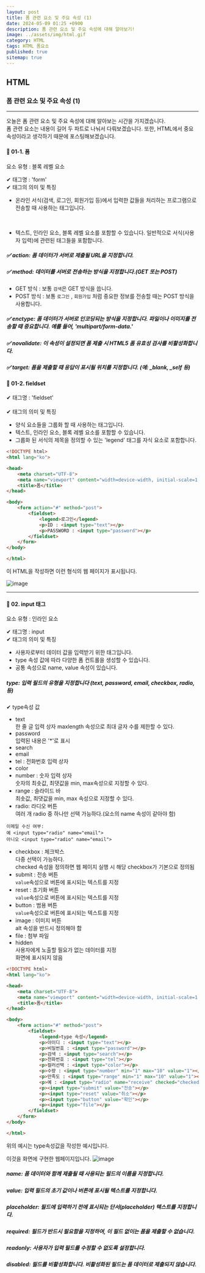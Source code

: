 ```yaml
---
layout: post
title: 폼 관련 요소 및 주요 속성 (1)
date: 2024-05-09 01:25 +0900
description: 폼 관련 요소 및 주요 속성에 대해 알아보기!
image: ../assets/img/html.gif
category: HTML
tags: HTML 폼요소
published: true
sitemap: true
---
```


## HTML

### 폼 관련 요소 및 주요 속성 (1)

<hr>

오늘은 폼 관련 요소 및 주요 속성에 대해 알아보는 시간을 가지겠습니다. <br>
폼 관련 요소는 내용이 길어 두 파트로 나눠서 다뤄보겠습니다. 또한, HTML에서 중요 속성이라고 생각하기 때문에 포스팅해보겠습니다.

#### 🎈 01-1. 폼
요소 유형 : 블록 레벨 요소 <br>

✔ 태그명 : 'form' <br>
✔  태그의 의미 및 특징 <br>
- 온라인 서식(검색, 로그인, 회원가입 등)에서 입력한 값들을 처리하는 프로그램으로 전송할 때 사용하는 태그입니다.
<br>

- 텍스트, 인라인 요소, 블록 레벨 요소를 포함할 수 있습니다. 일반적으로 서식(사용자 입력)에 관련된 태그들을 포함합니다.

##### ✅ action: 폼 데이터가 서버로 제출될 URL을 지정합니다.                             
##### ✅ method: 데이터를 서버로 전송하는 방식을 지정합니다.(GET 또는 POST)

- GET 방식 : 보통 `검색`은 GET 방식을 씁니다.<br>
- POST 방식 : 보통 `로그인` , `회원가입` 처럼 중요한 정보를 전송할 때는 POST 방식을 사용합니다.

##### ✅ enctype: 폼 데이터가 서버로 인코딩되는 방식을 지정합니다. 파일이나 이미지를 전송할 때 중요합니다. 예를 들어, 'multipart/form-data.'

##### ✅ novalidate: 이 속성이 설정되면 폼 제출 시 HTML5 폼 유효성 검사를 비활성화합니다.

##### ✅ target: 폼을 제출할 때 응답이 표시될 위치를 지정합니다. (예: _blank, _self 등)

#### 🎈 01-2. fieldset
✔ 태그명 : 'fieldset' <br>   
✔ 태그의 의미 및 특징 <br>
- 양식 요소들을 그룹화 할 때 사용하는 태그입니다.<br>
- 텍스트, 인라인 요소, 블록 레벨 요소를 포함할 수 있습니다.<br>
- 그룹화 된 서식의 제목을 정의할 수 있는 'legend' 태그를 자식 요소로 포함합니다.

````html
<!DOCTYPE html>
<html lang="ko">

<head>
    <meta charset="UTF-8">
    <meta name="viewport" content="width=device-width, initial-scale=1.0">
    <title>폼</title>
</head>

<body>
    <form action="#" method="post">
        <fieldset>
            <legend>로그인</legend>
            <p>ID : <input type="text"></p>
            <p>PASSWORD : <input type="password"></p>
        </fieldset>
    </form>
</body>

</html>
````

이 HTML을 작성하면 이런 형식의 웹 페이지가 표시됩니다.

![image](https://github.com/Hyeji1364/class2024/assets/161557112/e9574e63-30ff-439b-a2a0-6e2abb8b703f)

<hr>

#### 🎈 02. input 태그

요소 유형 : 인라인 요소 <br>

✔ 태그명 : input <br>
✔ 태그의 의미 및 특징 <br>
- 사용자로부터 데이터 값을 입력받기 위한 태그입니다.
- type 속성 값에 따라 다양한 폼 컨트롤을 생성할 수 있습니다.
- 공통 속성으로 name, value 속성이 있습니다.

##### type: 입력 필드의 유형을 지정합니다 (text, password, email, checkbox, radio, 등)

✔ type속성 값
- text <br>
한 줄 글 입력 상자
maxlength 속성으로 최대 글자 수를 제한할 수 있다.
- password<br>
입력된 내용은 '*'로 표시 
- search<br>
- email<br>
- tel : 전화번호 입력 상자<br>
- color<br>
- number : 숫자 입력 상자<br>
숫자의 최솟값, 최댓값을 min, max속성으로 지정할 수 있다.<br>
- range : 슬라이드 바<br>
최솟값, 최댓값을 min, max 속성으로 지정할 수 있다.<br>
- radio: 라디오 버튼<br>
여러 개 radio 중 하나만 선택 가능하다.(요소의 name 속성이 같아야 함)
````
이메일 수신 여부:
예 <input type="radio" name="email">
아니오 <input type="radio" name="email">
````
- checkbox : 체크박스<br>
다중 선택이 가능하다.<br>
checked 속성을 정의하면 웹 페이지 실행 시 해당 checkbox가 기본으로 정의됨<br>
- submit : 전송 버튼<br>
`value`속성으로 버튼에 표시되는 텍스트를 지정<br>
- reset : 초기화 버튼<br>
`value`속성으로 버튼에 표시되는 텍스트를 지정<br>
- button : 범용 버튼<br>
`value`속성으로 버튼에 표시되는 텍스트를 지정<br>
- image : 이미지 버튼<br>
alt 속성을 반드시 정의해야 함<br>
- file : 첨부 파일
- hidden<br>
사용자에게 노출할 필요가 없는 데이터를 지정<br>
화면에 표시되지 않음

````html
<!DOCTYPE html>
<html lang="ko">

<head>
    <meta charset="UTF-8">
    <meta name="viewport" content="width=device-width, initial-scale=1.0">
    <title>폼</title>
</head>

<body>
    <form action="#" method="post">
        <fieldset>
            <legend>type 속성</legend>
            <p>아이디 : <input type="text"></p>
            <p>비밀번호 : <input type="password"></p>
            <p>검색 : <input type="search"></p>
            <p>전화번호 : <input type="tel"></p>
            <p>컬러선택 : <input type="color"></p>
            <p>수량 : <input type="number" min="1" max="10" value="1"></p>
            <p>만족도 : <input type="range" min="1" max="10" value="1"></p>
            <p>예 : <input type="radio" name="receive" checked="checked"> css <input type="checkbox"></p>
            <p><input type="submit" value="전송"></p>
            <p><input type="reset" value="취소"></p>
            <p><input type="button" value="확인"></p>
            <p><input type="file"></p>
        </fieldset>
    </form>
</body>

</html>
````
위의 예시는 type속성값을 작성한 예시입니다.

이것을 화면에 구현한 웹페이지입니다.
![image](https://github.com/Hyeji1364/class2024/assets/161557112/61e29ea7-e949-4642-8032-39a4eadb8d16)

##### name: 폼 데이터와 함께 제출될 때 사용되는 필드의 이름을 지정합니다.

##### value: 입력 필드의 초기 값이나 버튼에 표시될 텍스트를 지정합니다.

##### placeholder: 필드에 입력하기 전에 표시되는 단서(placeholder) 텍스트를 지정합니다.

##### required: 필드가 반드시 필요함을 지정하여, 이 필드 없이는 폼을 제출할 수 없습니다.

##### readonly: 사용자가 입력 필드를 수정할 수 없도록 설정합니다.

##### disabled: 필드를 비활성화합니다. 비활성화된 필드는 폼 데이터로 제출되지 않습니다.
